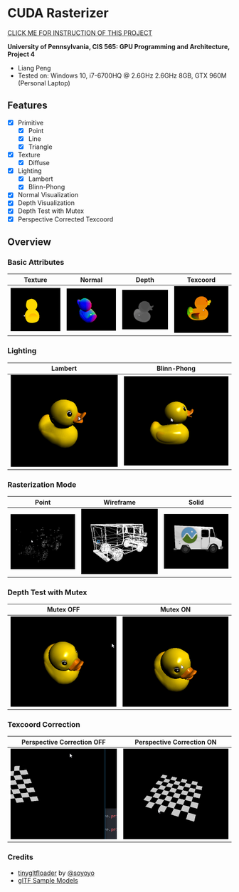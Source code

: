 CUDA Rasterizer
===============

[CLICK ME FOR INSTRUCTION OF THIS PROJECT](./INSTRUCTION.md)

**University of Pennsylvania, CIS 565: GPU Programming and Architecture, Project 4**

* Liang Peng
* Tested on: Windows 10, i7-6700HQ @ 2.6GHz 2.6GHz 8GB, GTX 960M (Personal Laptop)

## Features
* [x] Primitive
	* [x] Point
	* [x] Line
	* [x] Triangle
* [x] Texture
	* [x] Diffuse
* [x] Lighting
	* [x] Lambert
	* [x] Blinn-Phong
* [x] Normal Visualization
* [x] Depth Visualization
* [x] Depth Test with Mutex
* [x] Perspective Corrected Texcoord

## Overview
### Basic Attributes
Texture | Normal | Depth | Texcoord
--- | --- | --- | ---
![](img/cover_diffuse.gif) | ![](img/cover_normal.gif) | ![](img/cover_depth.gif) | ![](img/cover_texcoord.gif)

### Lighting
Lambert | Blinn-Phong
--- | ---
 ![](img/cover_lambert.gif) | ![](img/cover_blinnphong.gif)

### Rasterization Mode
Point | Wireframe | Solid
--- | --- | ---
 ![](img/point.gif) | ![](img/line.gif) | ![](img/triangle.gif)

### Depth Test with Mutex
Mutex OFF | Mutex ON
--- | ---
 ![](img/mutex_off.gif) | ![](img/mutex_on.gif)

### Texcoord Correction
Perspective Correction OFF | Perspective Correction ON
--- | ---
 ![](img/texcoord0.gif) | ![](img/texcoord1.gif)

### Credits

* [tinygltfloader](https://github.com/syoyo/tinygltfloader) by [@soyoyo](https://github.com/syoyo)
* [glTF Sample Models](https://github.com/KhronosGroup/glTF/blob/master/sampleModels/README.md)
